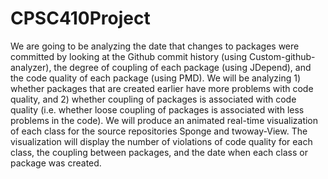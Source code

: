 CPSC410Project
==============

We are going to be analyzing the date that changes to packages were committed by looking at the Github commit history (using Custom-github-analyzer), the degree of coupling of each package (using JDepend), and the code quality of each package (using PMD). We will be analyzing 1) whether packages that are created earlier have more problems with code quality, and 2) whether coupling of packages is associated with code quality (i.e. whether loose coupling of packages is associated with less problems in the code). We will produce an animated real-time visualization of each class for the source repositories Sponge and twoway-View. The visualization will display the number of violations of code quality for each class, the coupling between packages, and the date when each class or package was created.
